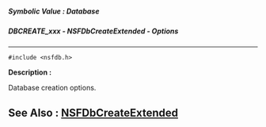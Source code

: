 ##### Symbolic Value : Database
##### DBCREATE_xxx - NSFDbCreateExtended - Options
---
```
#include <nsfdb.h>
```
**Description :**

Database creation options.

**See Also :**
[NSFDbCreateExtended](/domino-c-api-docs/reference/Func/NSFDbCreateExtended)
---
